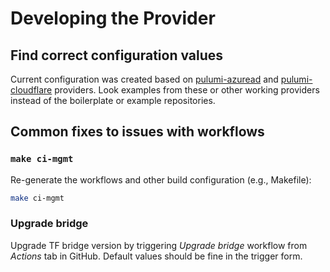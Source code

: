 # Developing the Provider

## Find correct configuration values

Current configuration was created based on [pulumi-azuread](https://github.com/pulumi/pulumi-azuread) and [pulumi-cloudflare](https://github.com/pulumi/pulumi-cloudflare) providers. Look examples from these or other working providers instead of the boilerplate or example repositories.

## Common fixes to issues with workflows

### `make ci-mgmt`

Re-generate the workflows and other build configuration (e.g., Makefile):

```sh
make ci-mgmt
```

### Upgrade bridge

Upgrade TF bridge version by triggering _Upgrade bridge_ workflow from _Actions_ tab in GitHub. Default values should be fine in the trigger form.
